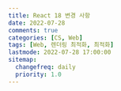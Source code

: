 ```yaml
---
title: React 18 변경 사항
date: 2022-07-28
comments: true
categories: [CS, Web]
tags: [Web, 렌더링 최적화, 최적화]
lastmode: 2022-07-28 17:00:00
sitemap:
  changefreq: daily
  priority: 1.0
---
```

